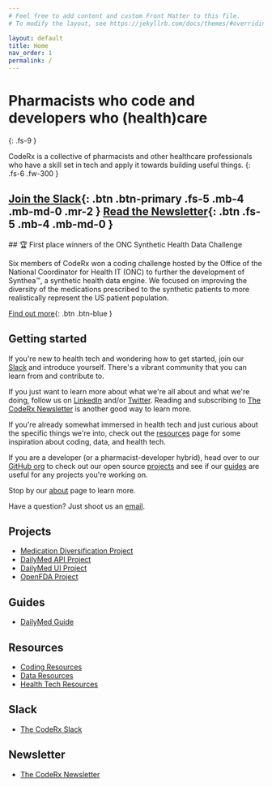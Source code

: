 ```yaml
---
# Feel free to add content and custom Front Matter to this file.
# To modify the layout, see https://jekyllrb.com/docs/themes/#overriding-theme-defaults

layout: default
title: Home
nav_order: 1
permalink: /
---
```


# Pharmacists who code and developers who (health)care
{: .fs-9 }

CodeRx is a collective of pharmacists and other healthcare professionals who have a skill set in tech and apply it towards building useful things.
{: .fs-6 .fw-300 }

[Join the Slack](https://join.slack.com/t/coderx/shared_invite/zt-5b8e9kr4-PsKAVe4crGmECQyyxDIJgQ){: .btn .btn-primary .fs-5 .mb-4 .mb-md-0 .mr-2 } [Read the Newsletter](https://coderxio.substack.com/){: .btn .fs-5 .mb-4 .mb-md-0 }
---

<div class="px-5 py-5 mt-5 bg-grey-lt-000">
## 🏆 First place winners of the ONC Synthetic Health Data Challenge

Six members of CodeRx won a coding challenge hosted by the Office of the National Coordinator for Health IT (ONC) to further the development of Synthea™, a synthetic health data engine. We focused on improving the diversity of the medications prescribed to the synthetic patients to more realistically represent the US patient population.

[Find out more](/projects/medication-diversification){: .btn .btn-blue }
</div>

## Getting started
If you're new to health tech and wondering how to get started, join our [Slack](https://join.slack.com/t/coderx/shared_invite/zt-5b8e9kr4-PsKAVe4crGmECQyyxDIJgQ) and introduce yourself. There's a vibrant community that you can learn from and contribute to.

If you just want to learn more about what we're all about and what we're doing, follow us on [LinkedIn](http://linkedin.com/company/coderx) and/or [Twitter](http://twitter.com/coderx_io). Reading and subscribing to [The CodeRx Newsletter](https://coderxio.substack.com/) is another good way to learn more.

If you're already somewhat immersed in health tech and just curious about the specific things we're into, check out the [resources](/resources) page for some inspiration about coding, data, and health tech.

If you are a developer (or a pharmacist-developer hybrid), head over to our [GitHub org](https://github.com/coderxio) to check out our open source [projects](/projects) and see if our [guides](/guides) are useful for any projects you're working on.

Stop by our [about](/about) page to learn more.

Have a question?  Just shoot us an [email](mailto:hello@coderx.io).

## Projects
* [Medication Diversification Project](/projects/medication-diversification)
* [DailyMed API Project](/projects/dailymed-api)
* [DailyMed UI Project](/projects/dailymed-ui)
* [OpenFDA Project](/projects/openfda)

## Guides
* [DailyMed Guide](/guides/dailymed)

## Resources
* [Coding Resources](/resources/coding)
* [Data Resources](/resources/data)
* [Health Tech Resources](/resources/health-tech)

## Slack
* [The CodeRx Slack](https://join.slack.com/t/coderx/shared_invite/zt-5b8e9kr4-PsKAVe4crGmECQyyxDIJgQ)

## Newsletter
* [The CodeRx Newsletter](https://coderxio.substack.com/)
